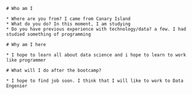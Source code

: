     # Who am I

    * Where are you from? I came from Canary Island
    * What do you do? In this moment, I am studying
    * Do you have previous experience with technology/data? a few. I had studied something of programming

    # Why am I here

    * I hope to learn all about data science and i hope to learn to work like programmer

    # What will I do after the bootcamp?

    * I hope to find job soon. I think that I will like to work to Data Engenier
